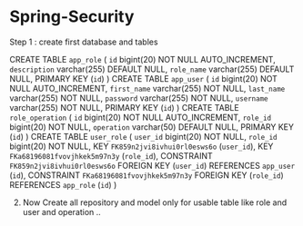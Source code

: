 # Spring-Security

Step 1 : create first database and tables


CREATE TABLE `app_role` (
  `id` bigint(20) NOT NULL AUTO_INCREMENT,
  `description` varchar(255) DEFAULT NULL,
  `role_name` varchar(255) DEFAULT NULL,
  PRIMARY KEY (`id`)
) 
CREATE TABLE `app_user` (
  `id` bigint(20) NOT NULL AUTO_INCREMENT,
  `first_name` varchar(255) NOT NULL,
  `last_name` varchar(255) NOT NULL,
  `password` varchar(255) NOT NULL,
  `username` varchar(255) NOT NULL,
  PRIMARY KEY (`id`)
) 
CREATE TABLE `role_operation` (
  `id` bigint(20) NOT NULL AUTO_INCREMENT,
  `role_id` bigint(20) NOT NULL,
  `operation` varchar(50) DEFAULT NULL,
  PRIMARY KEY (`id`)
)
CREATE TABLE `user_role` (
  `user_id` bigint(20) NOT NULL,
  `role_id` bigint(20) NOT NULL,
  KEY `FK859n2jvi8ivhui0rl0esws6o` (`user_id`),
  KEY `FKa68196081fvovjhkek5m97n3y` (`role_id`),
  CONSTRAINT `FK859n2jvi8ivhui0rl0esws6o` FOREIGN KEY (`user_id`) REFERENCES `app_user` (`id`),
  CONSTRAINT `FKa68196081fvovjhkek5m97n3y` FOREIGN KEY (`role_id`) REFERENCES `app_role` (`id`)
) 

2. Now Create all repository and model only for usable table like role and user and operation ..
 

